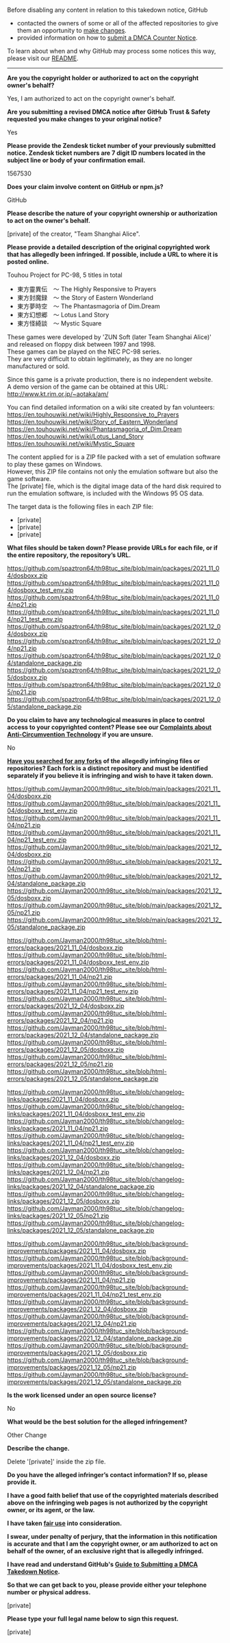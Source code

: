 Before disabling any content in relation to this takedown notice, GitHub
- contacted the owners of some or all of the affected repositories to give them an opportunity to [make changes](https://docs.github.com/en/github/site-policy/dmca-takedown-policy#a-how-does-this-actually-work).
- provided information on how to [submit a DMCA Counter Notice](https://docs.github.com/en/articles/guide-to-submitting-a-dmca-counter-notice).

To learn about when and why GitHub may process some notices this way, please visit our [README](https://github.com/github/dmca/blob/master/README.md#anatomy-of-a-takedown-notice).

---

**Are you the copyright holder or authorized to act on the copyright owner's behalf?**  
  
Yes, I am authorized to act on the copyright owner's behalf.  
  
**Are you submitting a revised DMCA notice after GitHub Trust & Safety requested you make changes to your original notice?**  
  
Yes  
  
**Please provide the Zendesk ticket number of your previously submitted notice. Zendesk ticket numbers are 7 digit ID numbers located in the subject line or body of your confirmation email.**  
  
1567530  
  
**Does your claim involve content on GitHub or npm.js?**  
  
GitHub  
  
**Please describe the nature of your copyright ownership or authorization to act on the owner's behalf.**  
  
[private] of the creator, "Team Shanghai Alice".  
  
**Please provide a detailed description of the original copyrighted work that has allegedly been infringed. If possible, include a URL to where it is posted online.**  
  
Touhou Project for PC-98, 5 titles in total  
  
- 東方靈異伝　～ The Highly Responsive to Prayers  
- 東方封魔録　～ the Story of Eastern Wonderland  
- 東方夢時空　～ The Phantasmagoria of Dim.Dream  
- 東方幻想郷　～ Lotus Land Story  
- 東方怪綺談　～ Mystic Square  
  
These games were developed by 'ZUN Soft (later Team Shanghai Alice)' and released on floppy disk between 1997 and 1998.  
These games can be played on the NEC PC-98 series.  
They are very difficult to obtain legitimately, as they are no longer manufactured or sold.  
  
Since this game is a private production, there is no independent website.  
A demo version of the game can be obtained at this URL:  
http://www.kt.rim.or.jp/~aotaka/am/  
  
You can find detailed information on a wiki site created by fan volunteers:  
https://en.touhouwiki.net/wiki/Highly_Responsive_to_Prayers  
https://en.touhouwiki.net/wiki/Story_of_Eastern_Wonderland  
https://en.touhouwiki.net/wiki/Phantasmagoria_of_Dim.Dream  
https://en.touhouwiki.net/wiki/Lotus_Land_Story  
https://en.touhouwiki.net/wiki/Mystic_Square  
  
The content applied for is a ZIP file packed with a set of emulation software to play these games on Windows.  
However, this ZIP file contains not only the emulation software but also the game software.  
The [private] file, which is the digital image data of the hard disk required to run the emulation software, is included with the Windows 95 OS data.  
  
The target data is the following files in each ZIP file:  
- [private]    
- [private]      
- [private]      
  
**What files should be taken down? Please provide URLs for each file, or if the entire repository, the repository’s URL.**  
  
https://github.com/spaztron64/th98tuc_site/blob/main/packages/2021_11_04/dosboxx.zip  
https://github.com/spaztron64/th98tuc_site/blob/main/packages/2021_11_04/dosboxx_test_env.zip  
https://github.com/spaztron64/th98tuc_site/blob/main/packages/2021_11_04/np21.zip  
https://github.com/spaztron64/th98tuc_site/blob/main/packages/2021_11_04/np21_test_env.zip  
https://github.com/spaztron64/th98tuc_site/blob/main/packages/2021_12_04/dosboxx.zip  
https://github.com/spaztron64/th98tuc_site/blob/main/packages/2021_12_04/np21.zip  
https://github.com/spaztron64/th98tuc_site/blob/main/packages/2021_12_04/standalone_package.zip  
https://github.com/spaztron64/th98tuc_site/blob/main/packages/2021_12_05/dosboxx.zip  
https://github.com/spaztron64/th98tuc_site/blob/main/packages/2021_12_05/np21.zip  
https://github.com/spaztron64/th98tuc_site/blob/main/packages/2021_12_05/standalone_package.zip  
  
**Do you claim to have any technological measures in place to control access to your copyrighted content? Please see our <a href="https://docs.github.com/articles/guide-to-submitting-a-dmca-takedown-notice#complaints-about-anti-circumvention-technology">Complaints about Anti-Circumvention Technology</a> if you are unsure.**  
  
No  
  
**<a href="https://docs.github.com/articles/dmca-takedown-policy#b-what-about-forks-or-whats-a-fork">Have you searched for any forks</a> of the allegedly infringing files or repositories? Each fork is a distinct repository and must be identified separately if you believe it is infringing and wish to have it taken down.**  
  
https://github.com/Jayman2000/th98tuc_site/blob/main/packages/2021_11_04/dosboxx.zip  
https://github.com/Jayman2000/th98tuc_site/blob/main/packages/2021_11_04/dosboxx_test_env.zip  
https://github.com/Jayman2000/th98tuc_site/blob/main/packages/2021_11_04/np21.zip  
https://github.com/Jayman2000/th98tuc_site/blob/main/packages/2021_11_04/np21_test_env.zip  
https://github.com/Jayman2000/th98tuc_site/blob/main/packages/2021_12_04/dosboxx.zip  
https://github.com/Jayman2000/th98tuc_site/blob/main/packages/2021_12_04/np21.zip  
https://github.com/Jayman2000/th98tuc_site/blob/main/packages/2021_12_04/standalone_package.zip  
https://github.com/Jayman2000/th98tuc_site/blob/main/packages/2021_12_05/dosboxx.zip  
https://github.com/Jayman2000/th98tuc_site/blob/main/packages/2021_12_05/np21.zip  
https://github.com/Jayman2000/th98tuc_site/blob/main/packages/2021_12_05/standalone_package.zip  
  
https://github.com/Jayman2000/th98tuc_site/blob/html-errors/packages/2021_11_04/dosboxx.zip  
https://github.com/Jayman2000/th98tuc_site/blob/html-errors/packages/2021_11_04/dosboxx_test_env.zip  
https://github.com/Jayman2000/th98tuc_site/blob/html-errors/packages/2021_11_04/np21.zip  
https://github.com/Jayman2000/th98tuc_site/blob/html-errors/packages/2021_11_04/np21_test_env.zip  
https://github.com/Jayman2000/th98tuc_site/blob/html-errors/packages/2021_12_04/dosboxx.zip  
https://github.com/Jayman2000/th98tuc_site/blob/html-errors/packages/2021_12_04/np21.zip  
https://github.com/Jayman2000/th98tuc_site/blob/html-errors/packages/2021_12_04/standalone_package.zip  
https://github.com/Jayman2000/th98tuc_site/blob/html-errors/packages/2021_12_05/dosboxx.zip  
https://github.com/Jayman2000/th98tuc_site/blob/html-errors/packages/2021_12_05/np21.zip  
https://github.com/Jayman2000/th98tuc_site/blob/html-errors/packages/2021_12_05/standalone_package.zip  
  
https://github.com/Jayman2000/th98tuc_site/blob/changelog-links/packages/2021_11_04/dosboxx.zip  
https://github.com/Jayman2000/th98tuc_site/blob/changelog-links/packages/2021_11_04/dosboxx_test_env.zip  
https://github.com/Jayman2000/th98tuc_site/blob/changelog-links/packages/2021_11_04/np21.zip  
https://github.com/Jayman2000/th98tuc_site/blob/changelog-links/packages/2021_11_04/np21_test_env.zip  
https://github.com/Jayman2000/th98tuc_site/blob/changelog-links/packages/2021_12_04/dosboxx.zip  
https://github.com/Jayman2000/th98tuc_site/blob/changelog-links/packages/2021_12_04/np21.zip  
https://github.com/Jayman2000/th98tuc_site/blob/changelog-links/packages/2021_12_04/standalone_package.zip  
https://github.com/Jayman2000/th98tuc_site/blob/changelog-links/packages/2021_12_05/dosboxx.zip  
https://github.com/Jayman2000/th98tuc_site/blob/changelog-links/packages/2021_12_05/np21.zip  
https://github.com/Jayman2000/th98tuc_site/blob/changelog-links/packages/2021_12_05/standalone_package.zip  
  
https://github.com/Jayman2000/th98tuc_site/blob/background-improvements/packages/2021_11_04/dosboxx.zip  
https://github.com/Jayman2000/th98tuc_site/blob/background-improvements/packages/2021_11_04/dosboxx_test_env.zip  
https://github.com/Jayman2000/th98tuc_site/blob/background-improvements/packages/2021_11_04/np21.zip  
https://github.com/Jayman2000/th98tuc_site/blob/background-improvements/packages/2021_11_04/np21_test_env.zip  
https://github.com/Jayman2000/th98tuc_site/blob/background-improvements/packages/2021_12_04/dosboxx.zip  
https://github.com/Jayman2000/th98tuc_site/blob/background-improvements/packages/2021_12_04/np21.zip  
https://github.com/Jayman2000/th98tuc_site/blob/background-improvements/packages/2021_12_04/standalone_package.zip  
https://github.com/Jayman2000/th98tuc_site/blob/background-improvements/packages/2021_12_05/dosboxx.zip  
https://github.com/Jayman2000/th98tuc_site/blob/background-improvements/packages/2021_12_05/np21.zip  
https://github.com/Jayman2000/th98tuc_site/blob/background-improvements/packages/2021_12_05/standalone_package.zip  
  
**Is the work licensed under an open source license?**  
  
No  
  
**What would be the best solution for the alleged infringement?**  
  
Other Change  
  
**Describe the change.**  
  
Delete '[private]' inside the zip file.  
  
**Do you have the alleged infringer’s contact information? If so, please provide it.**  
  
**I have a good faith belief that use of the copyrighted materials described above on the infringing web pages is not authorized by the copyright owner, or its agent, or the law.**  
  
**I have taken <a href="https://www.lumendatabase.org/topics/22">fair use</a> into consideration.**  
  
**I swear, under penalty of perjury, that the information in this notification is accurate and that I am the copyright owner, or am authorized to act on behalf of the owner, of an exclusive right that is allegedly infringed.**  
  
**I have read and understand GitHub's <a href="https://docs.github.com/articles/guide-to-submitting-a-dmca-takedown-notice/">Guide to Submitting a DMCA Takedown Notice</a>.**  
  
**So that we can get back to you, please provide either your telephone number or physical address.**  
  
[private]
  
**Please type your full legal name below to sign this request.**  
  
[private] 
